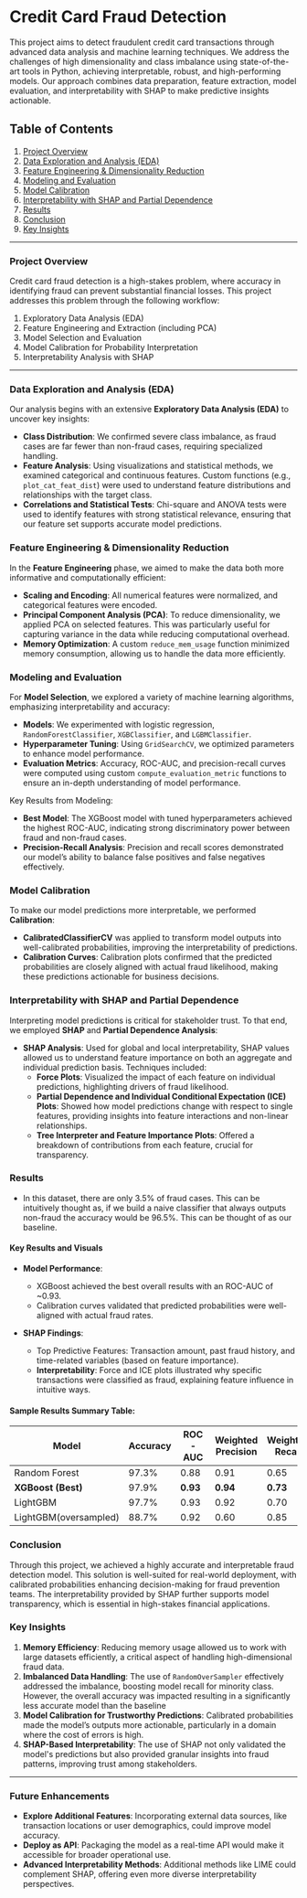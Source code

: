 # Credit Card Fraud Detection

This project aims to detect fraudulent credit card transactions through advanced data analysis and machine learning techniques. We address the challenges of high dimensionality and class imbalance using state-of-the-art tools in Python, achieving interpretable, robust, and high-performing models. Our approach combines data preparation, feature extraction, model evaluation, and interpretability with SHAP to make predictive insights actionable.

## Table of Contents
1. [Project Overview](#project-overview)
2. [Data Exploration and Analysis (EDA)](#data-exploration-and-analysis-eda)
3. [Feature Engineering & Dimensionality Reduction](#feature-engineering--dimensionality-reduction)
4. [Modeling and Evaluation](#modeling-and-evaluation)
5. [Model Calibration](#model-calibration)
6. [Interpretability with SHAP and Partial Dependence](#interpretability-with-shap-and-partial-dependence)
7. [Results](#results)
8. [Conclusion](#conclusion)
9. [Key Insights](#key-insights)

---

### Project Overview

Credit card fraud detection is a high-stakes problem, where accuracy in identifying fraud can prevent substantial financial losses. This project addresses this problem through the following workflow:
1. Exploratory Data Analysis (EDA)
2. Feature Engineering and Extraction (including PCA)
3. Model Selection and Evaluation
4. Model Calibration for Probability Interpretation
5. Interpretability Analysis with SHAP

---

### Data Exploration and Analysis (EDA)

Our analysis begins with an extensive **Exploratory Data Analysis (EDA)** to uncover key insights:
- **Class Distribution**: We confirmed severe class imbalance, as fraud cases are far fewer than non-fraud cases, requiring specialized handling.
- **Feature Analysis**: Using visualizations and statistical methods, we examined categorical and continuous features. Custom functions (e.g., `plot_cat_feat_dist`) were used to understand feature distributions and relationships with the target class.
- **Correlations and Statistical Tests**: Chi-square and ANOVA tests were used to identify features with strong statistical relevance, ensuring that our feature set supports accurate model predictions.

### Feature Engineering & Dimensionality Reduction

In the **Feature Engineering** phase, we aimed to make the data both more informative and computationally efficient:
- **Scaling and Encoding**: All numerical features were normalized, and categorical features were encoded.
- **Principal Component Analysis (PCA)**: To reduce dimensionality, we applied PCA on selected features. This was particularly useful for capturing variance in the data while reducing computational overhead.
- **Memory Optimization**: A custom `reduce_mem_usage` function minimized memory consumption, allowing us to handle the data more efficiently.

### Modeling and Evaluation

For **Model Selection**, we explored a variety of machine learning algorithms, emphasizing interpretability and accuracy:
- **Models**: We experimented with logistic regression, `RandomForestClassifier`, `XGBClassifier`, and `LGBMClassifier`.
- **Hyperparameter Tuning**: Using `GridSearchCV`, we optimized parameters to enhance model performance.
- **Evaluation Metrics**: Accuracy, ROC-AUC, and precision-recall curves were computed using custom `compute_evaluation_metric` functions to ensure an in-depth understanding of model performance.
  
Key Results from Modeling:
- **Best Model**: The XGBoost model with tuned hyperparameters achieved the highest ROC-AUC, indicating strong discriminatory power between fraud and non-fraud cases.
- **Precision-Recall Analysis**: Precision and recall scores demonstrated our model’s ability to balance false positives and false negatives effectively.

### Model Calibration

To make our model predictions more interpretable, we performed **Calibration**:
- **CalibratedClassifierCV** was applied to transform model outputs into well-calibrated probabilities, improving the interpretability of predictions.
- **Calibration Curves**: Calibration plots confirmed that the predicted probabilities are closely aligned with actual fraud likelihood, making these predictions actionable for business decisions.

### Interpretability with SHAP and Partial Dependence

Interpreting model predictions is critical for stakeholder trust. To that end, we employed **SHAP** and **Partial Dependence Analysis**:
- **SHAP Analysis**: Used for global and local interpretability, SHAP values allowed us to understand feature importance on both an aggregate and individual prediction basis. Techniques included:
  - **Force Plots**: Visualized the impact of each feature on individual predictions, highlighting drivers of fraud likelihood.
  - **Partial Dependence and Individual Conditional Expectation (ICE) Plots**: Showed how model predictions change with respect to single features, providing insights into feature interactions and non-linear relationships.
  - **Tree Interpreter and Feature Importance Plots**: Offered a breakdown of contributions from each feature, crucial for transparency.

### Results
- In this dataset, there are only 3.5% of fraud cases. This can be intuitively thought as, if we build a naive classifier that always outputs non-fraud the accuracy would be 96.5%. This can be thought of as our baseline.
#### Key Results and Visuals
- **Model Performance**:
  - XGBoost achieved the best overall results with an ROC-AUC of ~0.93.
  - Calibration curves validated that predicted probabilities were well-aligned with actual fraud rates.
  
- **SHAP Findings**:
  - Top Predictive Features: Transaction amount, past fraud history, and time-related variables (based on feature importance).
  - **Interpretability**: Force and ICE plots illustrated why specific transactions were classified as fraud, explaining feature influence in intuitive ways.

#### Sample Results Summary Table:
| Model                | Accuracy | ROC-AUC | Weighted Precision | Weighted Recall |
|----------------------|----------|---------|--------------------|-----------------|
| Random Forest        | 97.3%    | 0.88    | 0.91               |          0.65   |
| **XGBoost (Best)**   | 97.9%    | **0.93**| **0.94**           |         **0.73**|
| LightGBM             | 97.7%    | 0.93    | 0.92               |          0.70   |
| LightGBM(oversampled)| 88.7%    | 0.92    | 0.60               |          0.85   |

### Conclusion

Through this project, we achieved a highly accurate and interpretable fraud detection model. This solution is well-suited for real-world deployment, with calibrated probabilities enhancing decision-making for fraud prevention teams. The interpretability provided by SHAP further supports model transparency, which is essential in high-stakes financial applications.

### Key Insights

1. **Memory Efficiency**: Reducing memory usage allowed us to work with large datasets efficiently, a critical aspect of handling high-dimensional fraud data.
2. **Imbalanced Data Handling**: The use of `RandomOverSampler` effectively addressed the imbalance, boosting model recall for minority class. However, the overall accuracy was impacted resulting in a significantly less accurate model than the baseline
3. **Model Calibration for Trustworthy Predictions**: Calibrated probabilities made the model’s outputs more actionable, particularly in a domain where the cost of errors is high.
4. **SHAP-Based Interpretability**: The use of SHAP not only validated the model's predictions but also provided granular insights into fraud patterns, improving trust among stakeholders.

---

### Future Enhancements

- **Explore Additional Features**: Incorporating external data sources, like transaction locations or user demographics, could improve model accuracy.
- **Deploy as API**: Packaging the model as a real-time API would make it accessible for broader operational use.
- **Advanced Interpretability Methods**: Additional methods like LIME could complement SHAP, offering even more diverse interpretability perspectives.

